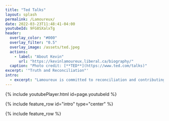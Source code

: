```yaml
---
title: "Ted Talks"
layout: splash
permalink: /Lamoureux/
date: 2022-03-23T11:48:41-04:00
youtubeId: 9FG8SXalxTg
header:
  overlay_color: "#000"
  overlay_filter: "0.5"
  overlay_image: /assets/ted.jpeg
  actions:
    - label: "About Kevin"
      url: "https://kevinlamoureux.liberal.ca/biography/"
  caption: "Photo credit: [**TED**](https://www.ted.com/talks)"
excerpt: '"Truth and Reconciliation"'
intro: 
  - excerpt: "Lamoureux is committed to reconciliation and contributing to an even better Canada for all children to grow up in.  Kevin is the Associate Vice-President Of Indigenous Affairs at the University of Winnipeg." 
---
```

{% include youtubePlayer.html id=page.youtubeId %}

{% include feature_row id="intro" type="center" %}

{% include feature_row %}